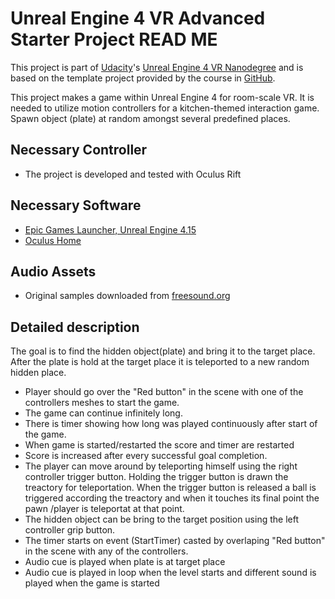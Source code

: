 ﻿# Unreal Engine 4 VR Advanced Starter Project READ ME

This project is part of [Udacity](https://www.udacity.com "Udacity - Be in demand")'s [Unreal Engine 4 VR Nanodegree](https://www.udacity.com) and is based on the template project provided by the course in [GitHub](https://github.com/udacity//Unreal-Advanced-Project-Template).

This project makes a game within Unreal Engine 4 for room-scale VR. It is needed to utilize motion controllers for a kitchen-themed interaction game. Spawn object (plate) at random amongst several predefined places. 

## Necessary Controller
 - The project is developed and tested with Oculus Rift

## Necessary Software
- [Epic Games Launcher, Unreal Engine 4.15](https://www.unrealengine.com/en-US/blog)
- [Oculus Home](https://www.oculus.com/setup/)

## Audio Assets
- Original samples downloaded from [freesound.org](https://freesound.org)

## Detailed description
The goal is to find the hidden object(plate) and bring it to the target place. After the plate is hold at the target place it is teleported to a new random hidden place.

- Player should go over the "Red button" in the scene with one of the controllers meshes to start the game.
- The game can continue infinitely long.
- There is timer showing how long was played continuously after start of the game. 
- When game is started/restarted the score and timer are restarted
- Score is increased after every successful goal completion.
- The player can move around by teleporting himself using the right controller trigger button. Holding the trigger button is drawn the treactory for teleportation. When the trigger button is released a ball is triggered according the treactory and when it touches its final point the pawn /player is teleportat at that point.
- The hidden object can be bring to the target position using the left controller grip button.
- The timer starts on event (StartTimer) casted by overlaping "Red button" in the scene with any of the controllers.
- Audio cue is played when plate is at target place
- Audio cue is played in loop when the level starts and different sound is played when the game is started
